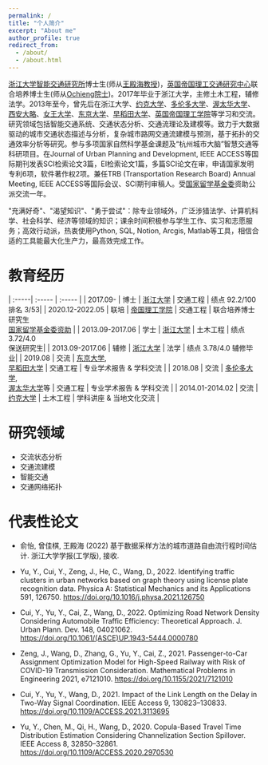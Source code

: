 ```yaml
---
permalink: /
title: "个人简介"
excerpt: "About me"
author_profile: true
redirect_from: 
  - /about/
  - /about.html
---
```


[浙江大学](https://www.zju.edu.cn)[智能交通研究所](http://iits.zju.edu.cn)博士生(师从[王殿海教授](https://person.zju.edu.cn/0010034#0))，[英国帝国理工](https://www.imperial.ac.uk)[交通研究中心](http://www.imperial.ac.uk/transport-studies)联合培养博士生(师从[Ochieng院士](http://www.imperial.ac.uk/people/w.ochieng))。2017年毕业于浙江大学，主修土木工程，辅修法学。2013年至今，曾先后在浙江大学、[约克大学](https://www.york.ac.uk)、[多伦多大学](https://www.utoronto.ca)、[渥太华大学](https://www.uottawa.ca/en)、[西安大略](https://www.uwo.ca)、[女王大学](https://www.queensu.ca)、[东京大学](https://www.u-tokyo.ac.jp/ja/index.html)、[早稻田大学](https://www.waseda.jp/top/)、[英国帝国理工学院](https://www.imperial.ac.uk)等学习和交流。研究领域包括智能交通系统、交通状态分析、交通流理论及建模等。致力于大数据驱动的城市交通状态描述与分析，复杂城市路网交通流建模与预测，基于拓扑的交通效率分析等研究。参与多项国家自然科学基金课题及“杭州城市大脑”智慧交通等科研项目。在Journal of Urban Planning and Development, IEEE ACCESS等国际期刊发表SCI检索论文3篇，EI检索论文1篇，多篇SCI论文在审，申请国家发明专利6项，软件著作权2项。兼任TRB (Transportation Research Board) Annual Meeting, IEEE ACCESS等国际会议、SCI期刊审稿人。受[国家留学基金委](https://www.csc.edu.cn)资助公派交流一年。


"充满好奇"、"渴望知识"、"勇于尝试"：除专业领域外，广泛涉猎法学、计算机科学、社会科学、经济等领域的知识；课余时间积极参与学生工作、实习和志愿服务；高效行动派，热衷使用Python, SQL, Notion, Arcgis, Matlab等工具，相信合适的工具能最大化生产力，最高效完成工作。


教育经历
=====

| :-----| :----- | :----- |
| 2017.09- | 博士 | [浙江大学](https://www.zju.edu.cn) | 交通工程 | 绩点 92.2/100 排名 3/53|
| 2020.12-2022.05 | 联培 | [帝国理工学院](https://www.imperial.ac.uk) | 交通工程 | 联合培养博士研究生 <br> [国家留学基金委资助](https://www.csc.edu.cn) |
| 2013.09-2017.06 | 学士 | [浙江大学](https://www.zju.edu.cn) | 土木工程 | 绩点 3.72/4.0 <br> 保送研究生|
| 2013.09-2017.06  | 辅修 | [浙江大学](https://www.zju.edu.cn) | 法学 | 绩点 3.78/4.0 辅修毕业|
| 2019.08 | 交流 | [东京大学](https://www.u-tokyo.ac.jp/ja/index.html), <br> [早稻田大学](https://www.waseda.jp/top/) | 交通工程 | 专业学术报告 & 学科交流 |
| 2018.08  | 交流 | [多伦多大学](https://www.utoronto.ca), <br> [渥太华大学](https://www.uottawa.ca/en)等 | 交通工程 | 专业学术报告 & 学科交流 |
| 2014.01-2014.02  | 交流 | [约克大学](https://www.york.ac.uk) | 土木工程 | 学科讲座 & 当地文化交流 |



研究领域
======
* 交流状态分析
* 交通流建模 
* 智能交通
* 交通网络拓扑 


代表性论文
======

* 俞怡, 曾佳棋, 王殿海 (2022) 基于数据采样方法的城市道路自由流行程时间估计. 浙江大学学报(工学版), 接收.

* Yu, Y., Cui, Y., Zeng, J., He, C., Wang, D., 2022. Identifying traffic clusters in urban networks based on graph theory using license plate recognition data. Physica A: Statistical Mechanics and its Applications 591, 126750. https://doi.org/10.1016/j.physa.2021.126750

* Cui, Y., Yu, Y., Cai, Z., Wang, D., 2022. Optimizing Road Network Density Considering Automobile Traffic Efficiency: Theoretical Approach. J. Urban Plann. Dev. 148, 04021062. https://doi.org/10.1061/(ASCE)UP.1943-5444.0000780

* Zeng, J., Wang, D., Zhang, G., Yu, Y., Cai, Z., 2021. Passenger-to-Car Assignment Optimization Model for High-Speed Railway with Risk of COVID-19 Transmission Consideration. Mathematical Problems in Engineering 2021, e7121010. https://doi.org/10.1155/2021/7121010

* Cui, Y., Yu, Y., Wang, D., 2021. Impact of the Link Length on the Delay in Two-Way Signal Coordination. IEEE Access 9, 130823–130833. https://doi.org/10.1109/ACCESS.2021.3113695


* Yu, Y., Chen, M., Qi, H., Wang, D., 2020. Copula-Based Travel Time Distribution Estimation Considering Channelization Section Spillover. IEEE Access 8, 32850–32861. https://doi.org/10.1109/ACCESS.2020.2970530